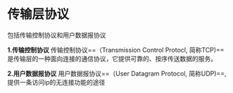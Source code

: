 # 传输层协议

包括传输控制协议和用户数据报协议



**1.传输控制协议**
传输控制协议==（Transmission Control Protocl, 简称TCP)==是传输层的一种面向连接的通信协议，它提供可靠的、按序传送数据的服务。



**2.用户数据报协议**
用户数据报协议==（User Datagram Protocol, 简称UDP)==,提供一条访问ip的无连接功能的途径